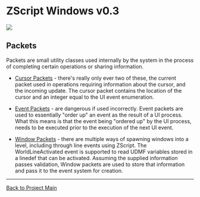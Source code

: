 # ZScript Windows v0.3

![](https://github.com/Saican/ZSWin/blob/master/README/ZSWin_Logo.png)

## Packets
Packets are small utility classes used internally by the system in the process of completing certain operations or sharing information.  

- [Cursor Packets]() - there's really only ever two of these, the current packet used in operations requiring information about the cursor, and the incoming update.  The cursor packet contains the location of the cursor and an integer equal to the UI event enumeration.

- [Event Packets]() - are dangerous if used incorrectly.  Event packets are used to essentially "order up" an event as the result of a UI process.  What this means is that the event being "ordered up" by the UI process, needs to be executed prior to the execution of the next UI event.

- [Window Packets]() - there are multiple ways of spawning windows into a level, including through line events using ZScript.  The WorldLineActivated event is supported to read UDMF variables stored in a linedef that can be activated.  Assuming the supplied information passes validation, Window packets are used to store that information and pass it to the event system for creation.


------------


[Back to Project Main](https://github.com/Saican/ZSWin "Back to Project Main")
